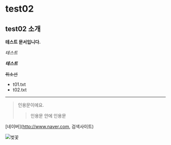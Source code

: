 # test02

## test02 소개

**테스트 문서입니다.**

*테스트*

***테스트***

~~취소선~~

- t01.txt
- t02.txt
* * *
> 인용문이에요.
>> 인용문 안에 인용문

[네이버](http://www.naver.com, 검색사이트)

![벚꽃](https://img.sbs.co.kr/newimg/news/20181023/201241495_1280.jpg)
